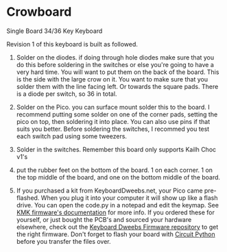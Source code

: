 # Crowboard
 Single Board 34/36 Key Keyboard

Revision 1 of this keyboard is built as followed. 

1. Solder on the diodes. if doing through hole diodes make sure that you do this before soldering in the switches or else you're going to have a very hard time. You will want to put them on the back of the board. This is the side with the large crow on it. You want to make sure that you solder them with the line facing left. Or towards the square pads. There is a diode per switch, so 36 in total.

2. Solder on the Pico. you can surface mount solder this to the board. I recommend putting some solder on one of the corner pads, setting the pico on top, then soldering it into place. You can also use pins if that suits you better. Before soldering the switches, I recommed you test each switch pad using some tweezers.

3. Solder in the switches. Remember this board only supports Kailh Choc v1's

4. put the rubber feet on the bottom of the board. 1 on each corner. 1 on the top middle of the board, and one on the bottom middle of the board.

5. If you purchased a kit from KeyboardDweebs.net, your Pico came pre-flashed. When you plug it into your computer it will show up like a flash drive. You can open the code.py in a notepad and edit the keymap. See [KMK firmware's documentation](https://github.com/KMKfw/kmk_firmware/blob/master/docs/README.md) for more info. If you ordered these for yourself, or just bought the PCB's and sourced your hardware elsewhere, check out the [Keyboard Dweebs Firmware repository](https://github.com/doesntfazer/Keyboard-Dweebs-Firmware-repository/tree/main/KMK/CrowBoard) to get the right firmware. Don't forget to flash your board with [Circuit Python](https://circuitpython.org/board/raspberry_pi_pico/) before you transfer the files over.
